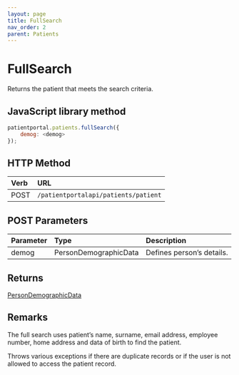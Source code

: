 ```yaml
---
layout: page
title: FullSearch
nav_order: 2
parent: Patients
---
```


# FullSearch

Returns the patient that meets the search criteria.

## JavaScript library method

```javascript
patientportal.patients.fullSearch({
    demog: <demog>
});
```

## HTTP Method

| Verb | URL                                               |
|:-----|:--------------------------------------------------|
| POST | `/patientportalapi/patients/patient` |

## POST Parameters

| Parameter | Type   | Description                                                 |
|:----------|:-------|:------------------------------------------------------------|
| demog | PersonDemographicData | Defines person’s details. |

## Returns

[PersonDemographicData](../objects-and-data-types/persondemographicdata)

## Remarks

The full search uses patient’s name, surname, email address, employee number, home address and data of birth to find the patient.

Throws various exceptions if there are duplicate records or if the user is not allowed to access the patient record.
